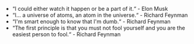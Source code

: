 - “I could either watch it happen or be a part of it.“ - Elon Musk
- “I... a universe of atoms, an atom in the universe.“ - Richard Feynman
- “I'm smart enough to know that I'm dumb.“ - Richard Feynman
- “The first principle is that you must not fool yourself and you are the easiest person to fool.“ - Richard Feynman